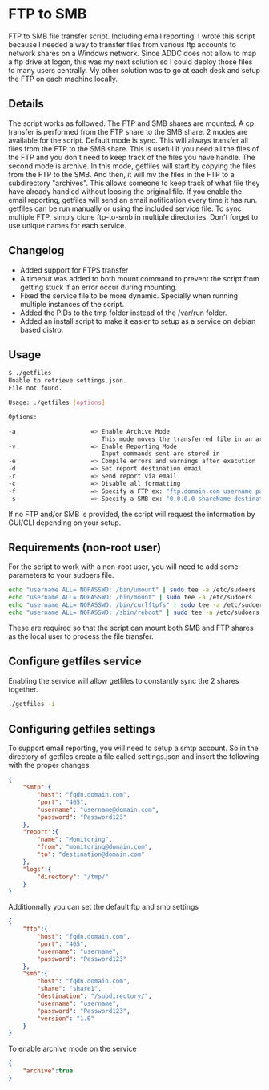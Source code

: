 # FTP to SMB
FTP to SMB file transfer script. Including email reporting. I wrote this script because I needed a way to transfer files from various ftp accounts to network shares on a Windows network. Since ADDC does not allow to map a ftp drive at logon, this was my next solution so I could deploy those files to many users centrally. My other solution was to go at each desk and setup the FTP on each machine locally.

## Details
The script works as followed. The FTP and SMB shares are mounted. A cp transfer is performed from the FTP share to the SMB share. 2 modes are available for the script. Default mode is sync. This will always transfer all files from the FTP to the SMB share. This is useful if you need all the files of the FTP and you don't need to keep track of the files you have handle. The second mode is archive. In this mode, getfiles will start by copying the files from the FTP to the SMB. And then, it will mv the files in the FTP to a subdirectory "archives". This allows someone to keep track of what file they have already handled without loosing the original file. If you enable the email reporting, getfiles will send an email notification every time it has run. getfiles can be run manually or using the included service file. To sync multiple FTP, simply clone ftp-to-smb in multiple directories. Don't forget to use unique names for each service.

## Changelog

 - Added support for FTPS transfer
 - A timeout was added to both mount command to prevent the script from getting stuck if an error occur during mounting.
 - Fixed the service file to be more dynamic. Specially when running multiple instances of the script.
 - Added the PIDs to the tmp folder instead of the /var/run folder.
 - Added an install script to make it easier to setup as a service on debian based distro.

## Usage
``` bash
$ ./getfiles
Unable to retrieve settings.json.
File not found.

Usage: ./getfiles [options]

Options:

-a                     => Enable Archive Mode
                          This mode moves the transferred file in an archive folder
-v                     => Enable Reporting Mode
                          Input commands sent are stored in
-e                     => Compile errors and warnings after execution
-d                     => Set report destination email
-r                     => Send report via email
-c                     => Disable all formatting
-f                     => Specify a FTP ex: "ftp.domain.com username password"
-s                     => Specify a SMB ex: "0.0.0.0 shareName destinationDirectory username password"
```
If no FTP and/or SMB is provided, the script will request the information by GUI/CLI depending on your setup.

## Requirements (non-root user)
For the script to work with a non-root user, you will need to add some parameters to your sudoers file.

``` bash
echo "username ALL= NOPASSWD: /bin/umount" | sudo tee -a /etc/sudoers
echo "username ALL= NOPASSWD: /bin/mount" | sudo tee -a /etc/sudoers
echo "username ALL= NOPASSWD: /bin/curlftpfs" | sudo tee -a /etc/sudoers
echo "username ALL= NOPASSWD: /sbin/reboot" | sudo tee -a /etc/sudoers
```

These are required so that the script can mount both SMB and FTP shares as the local user to process the file transfer.

## Configure getfiles service
Enabling the service will allow getfiles to constantly sync the 2 shares together.

```BASH
./getfiles -i
```

## Configuring getfiles settings
To support email reporting, you will need to setup a smtp account. So in the directory of getfiles create a file called settings.json and insert the following with the proper changes.

``` json
{
    "smtp":{
        "host": "fqdn.domain.com",
        "port": "465",
        "username": "username@domain.com",
        "password": "Password123"
    },
    "report":{
        "name": "Monitoring",
        "from": "monitoring@domain.com",
        "to": "destination@domain.com"
    },
    "logs":{
        "directory": "/tmp/"
    }
}
```
Additionnally you can set the default ftp and smb settings

``` json
{
    "ftp":{
        "host": "fqdn.domain.com",
        "port": "465",
        "username": "username",
        "password": "Password123"
    },
    "smb":{
        "host": "fqdn.domain.com",
        "share": "share1",
        "destination": "/subdirectory/",
        "username": "username",
        "password": "Password123",
        "version": "1.0"
    }
}
```
To enable archive mode on the service

``` json
{
    "archive":true
}
```
